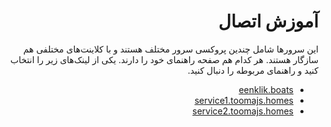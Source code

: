 <div dir="rtl">

# آموزش اتصال

این سرورها شامل چندین پروکسی سرور مختلف هستند و با کلاینت‌های مختلفی هم سازگار هستند. هر کدام هم صفحه راهنمای خود را دارند. یکی از لینک‌های زیر را انتخاب کنید و راهنمای مربوطه را دنبال کنید.

- [eenklik.boats](https://eenklik.boats/0e9e445c3a0842911babef44a0c60104/help/private_help.html)
- [service1.toomajs.homes](https://service1.toomajs.homes/GFD2idO1oCNtrAEKSS6QGKT55Ue9lV/04b6cabe-ce88-45e9-a76d-f5aa0f8a63d7/)
- [service2.toomajs.homes](https://service2.toomajs.homes/ZwZiSQEmwg7/9a6e80a4-b835-48f6-8732-ef7e03ed3632/)
</div>
